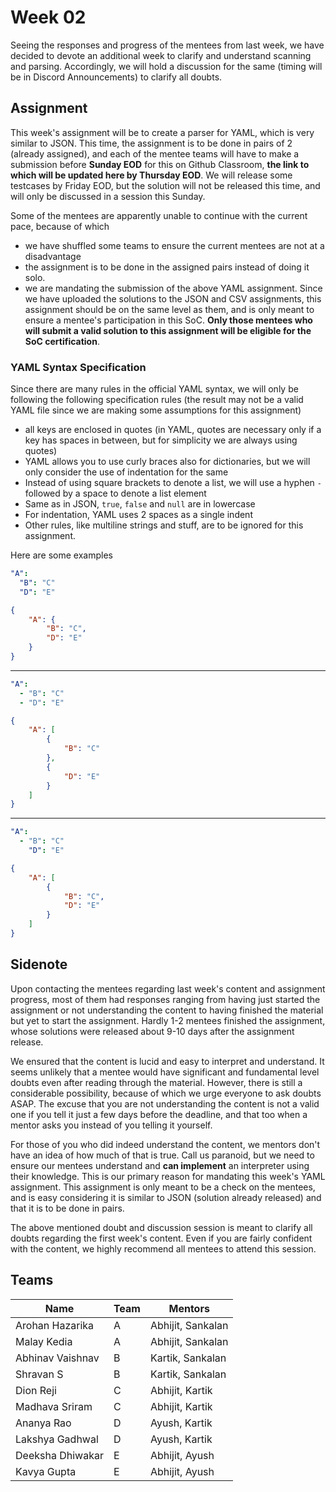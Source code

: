 # Week 02

Seeing the responses and progress of the mentees from last week, we have decided to devote an additional week to clarify and understand scanning and parsing.
Accordingly, we will hold a discussion for the same (timing will be in Discord Announcements) to clarify all doubts.

## Assignment

This week's assignment will be to create a parser for YAML, which is very similar to JSON. This time, the assignment is to be done in pairs of 2 (already assigned), and each of the mentee teams will have to make a submission before **Sunday EOD** for this on Github Classroom, **the link to which will be updated here by Thursday EOD**. We will release some testcases by Friday EOD, but the solution will not be released this time, and will only be discussed in a session this Sunday.

Some of the mentees are apparently unable to continue with the current pace, because of which

-   we have shuffled some teams to ensure the current mentees are not at a disadvantage
-   the assignment is to be done in the assigned pairs instead of doing it solo.
-   we are mandating the submission of the above YAML assignment. Since we have uploaded the solutions to the JSON and CSV assignments, this assignment should be on the same level as them, and is only meant to ensure a mentee's participation in this SoC. **Only those mentees who will submit a valid solution to this assignment will be eligible for the SoC certification**.

### YAML Syntax Specification

Since there are many rules in the official YAML syntax, we will only be following the following specification rules (the result may not be a valid YAML file since we are making some assumptions for this assignment)

- all keys are enclosed in quotes (in YAML, quotes are necessary only if a key has spaces in between, but for simplicity we are always using quotes)
- YAML allows you to use curly braces also for dictionaries, but we will only consider the use of indentation for the same
- Instead of using square brackets to denote a list, we will use a hyphen `-` followed by a space to denote a list element
- Same as in JSON, `true`, `false` and `null` are in lowercase
- For indentation, YAML uses 2 spaces as a single indent
- Other rules, like multiline strings and stuff, are to be ignored for this assignment.

Here are some examples

```yaml
"A":
  "B": "C"
  "D": "E"
```

```json
{
	"A": {
		"B": "C",
		"D": "E"
	}
}
```

---

```yaml
"A":
  - "B": "C"
  - "D": "E"
```

```json
{
	"A": [
		{
			"B": "C"
		},
		{
			"D": "E"
		}
	]
}
```

---

```yaml
"A":
  - "B": "C"
    "D": "E"
```

```json
{
	"A": [
		{
			"B": "C",
			"D": "E"
		}
	]
}
```

## Sidenote

Upon contacting the mentees regarding last week's content and assignment progress, most of them had responses ranging from having just started the assignment or not understanding the content to having finished the material but yet to start the assignment. Hardly 1-2 mentees finished the assignment, whose solutions were released about 9-10 days after the assignment release.

We ensured that the content is lucid and easy to interpret and understand. It seems unlikely that a mentee would have significant and fundamental level doubts even after reading through the material. However, there is still a considerable possibility, because of which we urge everyone to ask doubts ASAP. The excuse that you are not understanding the content is not a valid one if you tell it just a few days before the deadline, and that too when a mentor asks you instead of you telling it yourself.

For those of you who did indeed understand the content, we mentors don't have an idea of how much of that is true. Call us paranoid, but we need to ensure our mentees understand and **can implement** an interpreter using their knowledge. This is our primary reason for mandating this week's YAML assignment. This assignment is only meant to be a check on the mentees, and is easy considering it is similar to JSON (solution already released) and that it is to be done in pairs.

The above mentioned doubt and discussion session is meant to clarify all doubts regarding the first week's content. Even if you are fairly confident with the content, we highly recommend all mentees to attend this session.

## Teams

| Name             | Team | Mentors           |
| ---------------- | ---- | ----------------- |
| Arohan Hazarika  | A    | Abhijit, Sankalan |
| Malay Kedia      | A    | Abhijit, Sankalan |
| Abhinav Vaishnav | B    | Kartik, Sankalan  |
| Shravan S        | B    | Kartik, Sankalan  |
| Dion Reji        | C    | Abhijit, Kartik   |
| Madhava Sriram   | C    | Abhijit, Kartik   |
| Ananya Rao       | D    | Ayush, Kartik     |
| Lakshya Gadhwal  | D    | Ayush, Kartik     |
| Deeksha Dhiwakar | E    | Abhijit, Ayush    |
| Kavya Gupta      | E    | Abhijit, Ayush    |

